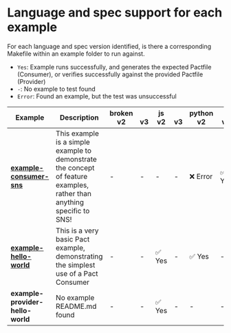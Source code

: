 # Language and spec support for each example

For each language and spec version identified, is there a corresponding Makefile within an example folder to run against.

- `Yes`: Example runs successfully, and generates the expected Pactfile (Consumer), or verifies successfully against the provided Pactfile (Provider)
- `-`: No example to test found
- `Error`: Found an example, but the test was unsuccessful

| Example                                                   | Description                                                                                                            | broken<br/>v2   | <br/>v3   | js<br/>v2   | <br/>v3   | python<br/>v2   | <br/>v3   |
|-----------------------------------------------------------|------------------------------------------------------------------------------------------------------------------------|-----------------|-----------|-------------|-----------|-----------------|-----------|
| **[example-consumer-sns](examples/example-consumer-sns)** | This example is a simple example to demonstrate the concept of feature examples, rather than anything specific to SNS! | -               | -         | -           | -         | ❌ Error        | ✅ Yes    |
| **[example-hello-world](examples/example-hello-world)**   | This is a very basic Pact example, demonstrating the simplest use of a Pact Consumer                                   | -               | -         | ✅ Yes      | -         | ✅ Yes          | -         |
| **example-provider-hello-world**                          | No example README.md found                                                                                             | -               | -         | ✅ Yes      | -         | -               | -         |

